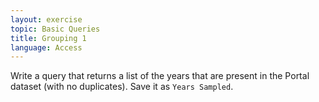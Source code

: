 ```yaml
---
layout: exercise
topic: Basic Queries 
title: Grouping 1
language: Access
---
```


Write a query that returns a list of the years that are present in the
Portal dataset (with no duplicates). Save it as `Years Sampled`.
